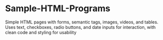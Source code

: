 # Sample-HTML-Programs
Simple HTML pages with forms, semantic tags, images, videos, and tables. Uses text, checkboxes, radio buttons, and date inputs for interaction, with clean code and styling for usability

